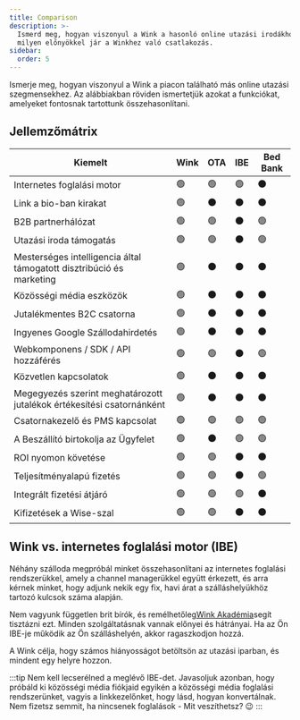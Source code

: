 ```yaml
---
title: Comparison
description: >-
  Ismerd meg, hogyan viszonyul a Wink a hasonló online utazási irodákhoz, és
  milyen előnyökkel jár a Winkhez való csatlakozás.
sidebar:
  order: 5
---
```

Ismerje meg, hogyan viszonyul a Wink a piacon található más online utazási szegmensekhez. Az alábbiakban röviden ismertetjük azokat a funkciókat, amelyeket fontosnak tartottunk összehasonlítani.

## Jellemzőmátrix

| Kiemelt | Wink | OTA | IBE | Bed Bank
| ------------------------ | -- | -- | -- | -- |
| Internetes foglalási motor | 🟢 | 🟢 | 🟢 | ⚫️ |
| Link a bio-ban kirakat | 🟢 | ⚫️ | ⚫️ | ⚫️ |
| B2B partnerhálózat | 🟢 | 🟢 | ⚫️ | 🟢 |
| Utazási iroda támogatás | 🟢 | 🟢 | ⚫️ | 🟢 |
| Mesterséges intelligencia által támogatott disztribúció és marketing | 🟢 | ⚫️ | ⚫️ | ⚫️ |
| Közösségi média eszközök | 🟢 | ⚫️ | ⚫️ | ⚫️ |
| Jutalékmentes B2C csatorna | 🟢 | ⚫️ | ⚫️ | ⚫️ |
| Ingyenes Google Szállodahirdetés | 🟢 | ⚫️ | ⚫️ | ⚫️ |
| Webkomponens / SDK / API hozzáférés | 🟢 | 🟢 | ⚫️ | 🟢 |
| Közvetlen kapcsolatok | 🟢 | ⚫️ | ⚫️ | ⚫️ |
| Megegyezés szerint meghatározott jutalékok értékesítési csatornánként | 🟢 | ⚫️ | ⚫️ | ⚫️ |
| Csatornakezelő és PMS kapcsolat | 🟢 | 🟢 | 🟢 | 🟢 |
| A Beszállító birtokolja az Ügyfelet | 🟢 | ⚫️ | 🟢 | 🟢 |
| ROI nyomon követése | 🟢 | 🟢 | ⚫️ | ⚫️ |
| Teljesítményalapú fizetés | 🟢 | 🟢 | ⚫️ | 🟢 |
| Integrált fizetési átjáró | 🟢 | 🟢 | 🟢 | ⚫️ |
| Kifizetések a Wise-szal | 🟢 | 🟢 | ⚫️ | ⚫️ |

## Wink vs. internetes foglalási motor (IBE)

Néhány szálloda megpróbál minket összehasonlítani az internetes foglalási rendszerükkel, amely a channel managerükkel együtt érkezett, és arra kérnek minket, hogy adjunk nekik egy fix, havi árat a szálláshelyükhöz tartozó kulcsok száma alapján.

Nem vagyunk független brit bírók, és remélhetőleg[Wink Akadémia](/)segít tisztázni ezt. Minden szolgáltatásnak vannak előnyei és hátrányai. Ha az Ön IBE-je működik az Ön szálláshelyén, akkor ragaszkodjon hozzá.

A Wink célja, hogy számos hiányosságot betöltsön az utazási iparban, és mindent egy helyre hozzon.

:::tip
Nem kell lecserélned a meglévő IBE-det. Javasoljuk azonban, hogy próbáld ki közösségi média fiókjaid egyikén a közösségi média foglalási rendszerünket, vagyis a linkkezelőnket, hogy lásd, hogyan konvertálnak. Nem fizetsz semmit, ha nincsenek foglalások - Mit veszíthetsz? 😉
:::

